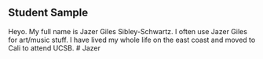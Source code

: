 ## Student Sample

Heyo. My full name is Jazer Giles Sibley-Schwartz. I often use Jazer Giles for art/music stuff. I have lived my whole life on the east coast and moved to Cali to attend UCSB. # Jazer
